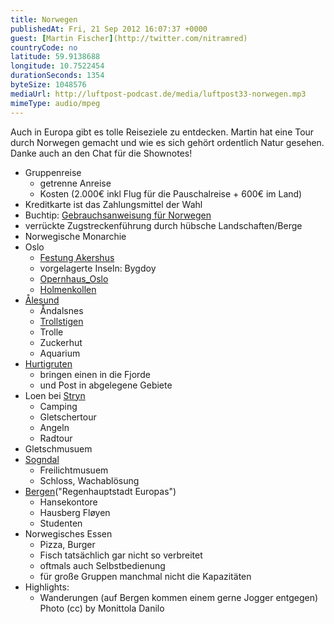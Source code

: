 ```yaml
---
title: Norwegen
publishedAt: Fri, 21 Sep 2012 16:07:37 +0000
guest: [Martin Fischer](http://twitter.com/nitramred)
countryCode: no
latitude: 59.9138688
longitude: 10.7522454
durationSeconds: 1354
byteSize: 1048576 
mediaUrl: http://luftpost-podcast.de/media/luftpost33-norwegen.mp3
mimeType: audio/mpeg
---
```


Auch in Europa gibt es tolle Reiseziele zu entdecken. Martin hat eine Tour durch Norwegen gemacht und wie es sich gehört ordentlich Natur gesehen. Danke auch an den Chat für die Shownotes! 
* Gruppenreise  
   * getrenne Anreise  
   * Kosten (2.000€ inkl Flug für die Pauschalreise + 600€ im Land)
* Kreditkarte ist das Zahlungsmittel der Wahl
* Buchtip: [Gebrauchsanweisung für Norwegen](http://amzn.to/SDE8Zb)
* verrückte Zugstreckenführung durch hübsche Landschaften/Berge
* Norwegische Monarchie
* Oslo  
   * [Festung Akershus](http://de.wikipedia.org/wiki/Festung%5FAkershus)  
   * vorgelagerte Inseln: Bygdoy  
   * [Opernhaus\_Oslo](http://de.wikipedia.org/wiki/Opernhaus%5FOslo)  
   * [Holmenkollen](http://www.holmenkollen.com/eng)
* [Ålesund](http://de.wikipedia.org/wiki/Alesund)  
   * Åndalsnes  
   * [Trollstigen](http://de.wikipedia.org/wiki/Trollstigen)  
   * Trolle  
   * Zuckerhut  
   * Aquarium
* [Hurtigruten](http://de.wikipedia.org/wiki/Hurtigruten)  
   * bringen einen in die Fjorde  
   * und Post in abgelegene Gebiete
* Loen bei [Stryn](http://de.wikipedia.org/wiki/Stryn)  
   * Camping  
   * Gletschertour  
   * Angeln  
   * Radtour
* Gletschmusuem
* [Sogndal](http://de.wikipedia.org/wiki/Sogndal)  
   * Freilichtmusuem  
   * Schloss, Wachablösung
* [Bergen](http://de.wikipedia.org/wiki/Bergen%5F%28Norwegen%29)("Regenhauptstadt Europas")  
   * Hansekontore  
   * Hausberg Fløyen  
   * Studenten
* Norwegisches Essen  
   * Pizza, Burger  
   * Fisch tatsächlich gar nicht so verbreitet  
   * oftmals auch Selbstbedienung  
   * für große Gruppen manchmal nicht die Kapazitäten
* Highlights:  
   * Wanderungen (auf Bergen kommen einem gerne Jogger entgegen)
Photo (cc) by Monittola Danilo
